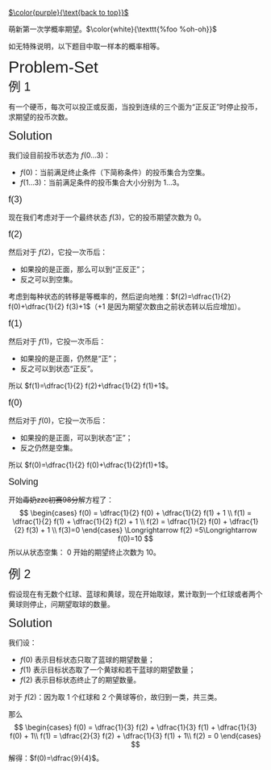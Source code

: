 [$\color{purple}{\text{back to top}}$](https://cyn2006.github.io)

萌新第一次学概率期望。$\color{white}{\texttt{%foo %oh-oh}}$

如无特殊说明，以下题目中取一样本的概率相等。

<div>
    <font size="6" style="font-family:'Trebuchet MS','Lucida Sans Unicode','Lucida Grande','Lucida Sans',Arial,sans-serif">
        Problem-Set
    </font>
	</br>
	<font size="5" style="font-family:'Trebuchet MS','Lucida Sans Unicode','Lucida Grande','Lucida Sans',Arial,sans-serif">
        例 1
    </font>
</div>

有一个硬币，每次可以投正或反面，当投到连续的三个面为“正反正”时停止投币，求期望的投币次数。

<div>
	<font size="5" style="font-family:'Trebuchet MS','Lucida Sans Unicode','Lucida Grande','Lucida Sans',Arial,sans-serif">
        Solution
    </font>
</div>

我们设目前投币状态为 $f(0\ldots3)$：

- $f(0)$：当前满足终止条件（下简称条件）的投币集合为空集。
- $f(1\ldots 3)$：当前满足条件的投币集合大小分别为 $1\ldots 3$。

<div>
    <font size="4" style="font-family:'Trebuchet MS','Lucida Sans Unicode','Lucida Grande','Lucida Sans',Arial,sans-serif">f(3)</font>
</div>

现在我们考虑对于一个最终状态 $f(3)$，它的投币期望次数为 $0$。

<div>
    <font size="4" style="font-family:'Trebuchet MS','Lucida Sans Unicode','Lucida Grande','Lucida Sans',Arial,sans-serif">f(2)</font>
</div>

然后对于 $f(2)$，它投一次币后：

- 如果投的是正面，那么可以到“正反正”；
- 反之可以到空集。

考虑到每种状态的转移是等概率的，然后逆向地推：$f(2)=\dfrac{1}{2} f(0)+\dfrac{1}{2} f(3)+1$（$+1$ 是因为期望次数由之前状态转以后应增加）。

<div>
    <font size="4" style="font-family:'Trebuchet MS','Lucida Sans Unicode','Lucida Grande','Lucida Sans',Arial,sans-serif">f(1)</font>
</div>

然后对于 $f(1)$，它投一次币后：

- 如果投的是正面，仍然是“正”；
- 反之可以到状态“正反”。

所以 $f(1)=\dfrac{1}{2} f(2)+\dfrac{1}{2} f(1)+1$。

<div>
    <font size="4" style="font-family:'Trebuchet MS','Lucida Sans Unicode','Lucida Grande','Lucida Sans',Arial,sans-serif">f(0)</font>
</div>

然后对于 $f(0)$，它投一次币后：

- 如果投的是正面，可以到状态“正”；
- 反之仍然是空集。

所以 $f(0)=\dfrac{1}{2} f(0)+\dfrac{1}{2}f(1)+1$。

<div>
    <font size="4" style="font-family:'Trebuchet MS','Lucida Sans Unicode','Lucida Grande','Lucida Sans',Arial,sans-serif">Solving</font>
</div>

开始~~毒奶zzc初赛98分~~解方程了：
$$
\begin{cases} f(0) = \dfrac{1}{2} f(0) + \dfrac{1}{2} f(1) + 1 \\ f(1) = \dfrac{1}{2} f(1) + \dfrac{1}{2} f(2) + 1 \\ f(2) = \dfrac{1}{2} f(0) + \dfrac{1}{2} f(3) + 1 \\ f(3)=0 \end{cases} \Longrightarrow f(2) =5\Longrightarrow f(0)=10
$$
所以从状态空集： $0$ 开始的期望终止次数为 $10$。

<div>
    <font size="5" style="font-family:'Trebuchet MS','Lucida Sans Unicode','Lucida Grande','Lucida Sans',Arial,sans-serif">
        例 2
    </font>
</div>

假设现在有无数个红球、蓝球和黄球，现在开始取球，累计取到一个红球或者两个黄球则停止，问期望取球的数量。

<div>
	<font size="5" style="font-family:'Trebuchet MS','Lucida Sans Unicode','Lucida Grande','Lucida Sans',Arial,sans-serif">
        Solution
    </font>
</div>

我们设：

- $f(0)$ 表示目标状态只取了蓝球的期望数量；
- $f(1)$ 表示目标状态取了一个黄球和若干蓝球的期望数量；
- $f(2)$ 表示目标状态终止了的期望数量。

对于 $f(2)$：因为取 $1$ 个红球和 $2$ 个黄球等价，故归到一类，共三类。

那么
$$
\begin{cases}
f(0) = \dfrac{1}{3} f(2) + \dfrac{1}{3} f(1) + \dfrac{1}{3} f(0) + 1\\
f(1) = \dfrac{2}{3} f(2) + \dfrac{1}{3} f(1) + 1\\
f(2) = 0
\end{cases}
$$
解得：$f(0)=\dfrac{9}{4}$。